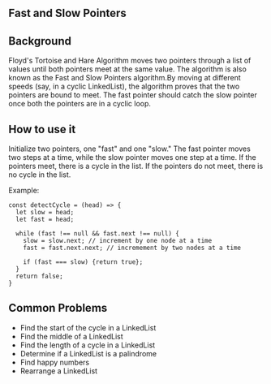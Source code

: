 ## Fast and Slow Pointers

## Background

Floyd's Tortoise and Hare Algorithm moves two pointers through a list of values until both pointers meet at the same value. The algorithm is also known as the Fast and Slow Pointers algorithm.By moving at different speeds (say, in a cyclic LinkedList), the algorithm proves that the two pointers are bound to meet. The fast pointer should catch the slow pointer once both the pointers are in a cyclic loop.

## How to use it

Initialize two pointers, one "fast" and one "slow." The fast pointer moves two steps at a time, while the slow pointer moves one step at a time. If the pointers meet, there is a cycle in the list. If the pointers do not meet, there is no cycle in the list.

Example:

```
const detectCycle = (head) => {
  let slow = head;
  let fast = head;

  while (fast !== null && fast.next !== null) {
    slow = slow.next; // increment by one node at a time
    fast = fast.next.next; // incremement by two nodes at a time

    if (fast === slow) {return true};
  }
  return false;
}
```  

## Common Problems
- Find the start of the cycle in a LinkedList
- Find the middle of a LinkedList
- Find the length of a cycle in a LinkedList
- Determine if a LinkedList is a palindrome
- Find happy numbers
- Rearrange a LinkedList